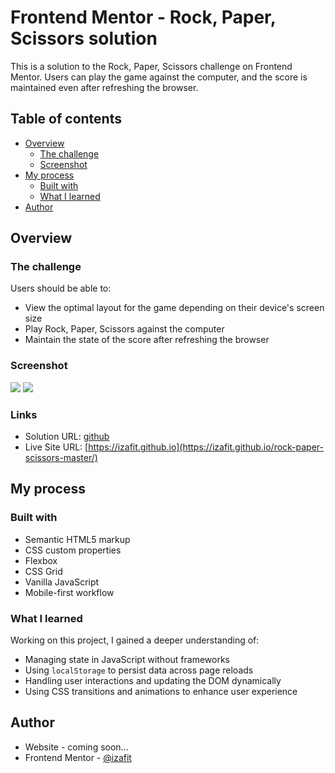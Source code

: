 # Frontend Mentor - Rock, Paper, Scissors solution

This is a solution to the Rock, Paper, Scissors challenge on Frontend Mentor.
Users can play the game against the computer, and the score is maintained even after refreshing the browser.

## Table of contents

- [Overview](#overview)
  - [The challenge](#the-challenge)
  - [Screenshot](#screenshot)
- [My process](#my-process)
  - [Built with](#built-with)
  - [What I learned](#what-i-learned)
- [Author](#author)

## Overview

### The challenge

Users should be able to:

- View the optimal layout for the game depending on their device's screen size
- Play Rock, Paper, Scissors against the computer
- Maintain the state of the score after refreshing the browser

### Screenshot

![](./images/screenshoot.png)
![](./images/screenshoot2.png)

### Links

- Solution URL: [github](https://github.com/izafit/rock-paper-scissors-master.git)
- Live Site URL: [https://izafit.github.io](https://izafit.github.io/rock-paper-scissors-master/)

## My process

### Built with

- Semantic HTML5 markup
- CSS custom properties
- Flexbox
- CSS Grid
- Vanilla JavaScript
- Mobile-first workflow

### What I learned

Working on this project, I gained a deeper understanding of:

- Managing state in JavaScript without frameworks
- Using `localStorage` to persist data across page reloads
- Handling user interactions and updating the DOM dynamically
- Using CSS transitions and animations to enhance user experience

## Author

- Website - coming soon...
- Frontend Mentor - [@izafit](https://www.frontendmentor.io/profile/izafit)
